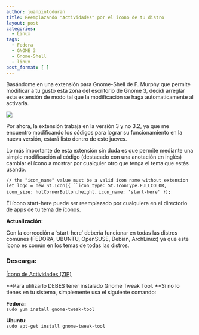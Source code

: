 ```yaml
---
author: juanpintoduran
title: Reemplazando "Actividades" por el ícono de tu distro
layout: post
categories:
  - Linux
tags:
  - Fedora
  - GNOME 3
  - Gnome-Shell
  - linux
post_format: [ ]
---
```

Basándome en una extensión para Gnome-Shell de F. Murphy que permite modificar a tu gusto esta zona del escritorio de Gnome 3, decidí arreglar esta extensión de modo tal que la modificación se haga automaticamente al activarla.

[![][1]][1]

Por ahora, la extensión trabaja en la versión 3 y no 3.2, ya que me encuentro modificando los códigos para lograr su funcionamiento en la nueva versión, estará listo dentro de este jueves.

Lo más importante de esta extensión sin duda es que permite mediante una simple modificación al código (destacado con una anotación en inglés) cambiar el ícono a mostrar por cualquier otro que tenga el tema que estás usando.

`// the "icon_name" value must be a valid icon name without extension`
`let logo = new St.Icon({ ``icon_type: St.IconType.FULLCOLOR,`
`icon_size: hotCornerButton.height,`
`icon_name: 'start-here' });`

El ícono start-here puede ser reemplazado por cualquiera en el directorio de apps de tu tema de íconos.

**Actualización:**

Con la corrección a ‘start-here’ debería funcionar en todas las distros comúnes (FEDORA, UBUNTU, OpenSUSE, Debian, ArchLinux) ya que este ícono es común en los temas de todas las distros.

### Descarga:

[Ícono de Actividades (ZIP)][2]

**Para utilizarlo DEBES tener instalado Gnome Tweak Tool. **Si no lo tienes en tu sistema, simplemente usa el siguiente comando:

**Fedora:**  
`sudo yum install gnome-tweak-tool`

**Ubuntu**:  
`sudo apt-get install gnome-tweak-tool`

 
 [1]: http://cabargas.com/images/gnomeshellicon.png
 [2]: http://cabargas.com/proyectos/gnome-shell/extensions/iconoactividades@felipecabargas.zip